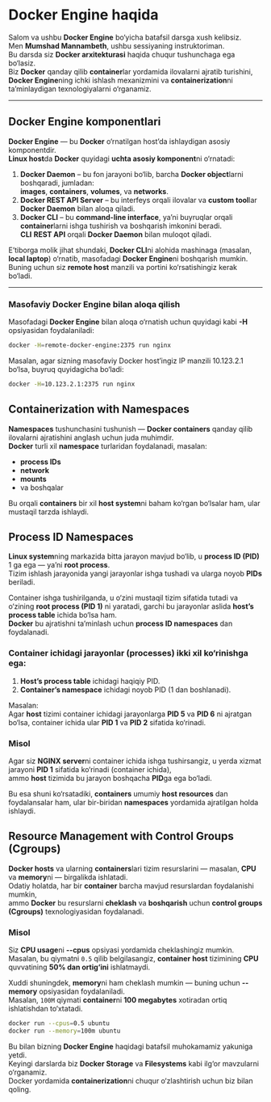 # Docker Engine haqida

Salom va ushbu **Docker Engine** bo‘yicha batafsil darsga xush kelibsiz.  
Men **Mumshad Mannambeth**, ushbu sessiyaning instruktoriman.  
Bu darsda siz **Docker arxitekturasi** haqida chuqur tushunchaga ega bo‘lasiz.  
Biz **Docker** qanday qilib **container**lar yordamida ilovalarni ajratib turishini,  
**Docker Engine**ning ichki ishlash mexanizmini va **containerization**ni ta’minlaydigan texnologiyalarni o‘rganamiz.

---

## Docker Engine komponentlari

**Docker Engine** — bu **Docker** o‘rnatilgan host’da ishlaydigan asosiy komponentdir.  
**Linux host**da **Docker** quyidagi **uchta asosiy komponent**ni o‘rnatadi:

1. **Docker Daemon** – bu fon jarayoni bo‘lib, barcha **Docker object**larni boshqaradi, jumladan:  
   **images**, **containers**, **volumes**, va **networks**.
2. **Docker REST API Server** – bu interfeys orqali ilovalar va **custom tool**lar **Docker Daemon** bilan aloqa qiladi.
3. **Docker CLI** – bu **command-line interface**, ya’ni buyruqlar orqali **container**larni ishga tushirish va boshqarish imkonini beradi.  
   **CLI** **REST API** orqali **Docker Daemon** bilan muloqot qiladi.

E’tiborga molik jihat shundaki, **Docker CLI**ni alohida mashinaga (masalan, **local laptop**) o‘rnatib, masofadagi **Docker Engine**ni boshqarish mumkin.  
Buning uchun siz **remote host** manzili va portini ko‘rsatishingiz kerak bo‘ladi.

---

### Masofaviy Docker Engine bilan aloqa qilish

Masofadagi **Docker Engine** bilan aloqa o‘rnatish uchun quyidagi kabi **-H** opsiyasidan foydalaniladi:

```bash
docker -H=remote-docker-engine:2375 run nginx
```
Masalan, agar sizning masofaviy Docker host’ingiz IP manzili 10.123.2.1 bo‘lsa, buyruq quyidagicha bo‘ladi:
```bash
docker -H=10.123.2.1:2375 run nginx
```

## Containerization with Namespaces

**Namespaces** tushunchasini tushunish — **Docker containers** qanday qilib ilovalarni ajratishini anglash uchun juda muhimdir.  
**Docker** turli xil **namespace** turlaridan foydalanadi, masalan:

- **process IDs**
- **network**
- **mounts**
- va boshqalar

Bu orqali **containers** bir xil **host system**ni baham ko‘rgan bo‘lsalar ham, ular mustaqil tarzda ishlaydi.

## Process ID Namespaces

**Linux system**ning markazida bitta jarayon mavjud bo‘lib, u **process ID (PID)** 1 ga ega — ya’ni **root process**.  
Tizim ishlash jarayonida yangi jarayonlar ishga tushadi va ularga noyob **PIDs** beriladi.  

Container ishga tushirilganda, u o‘zini mustaqil tizim sifatida tutadi va o‘zining **root process (PID 1)** ni yaratadi, garchi bu jarayonlar aslida **host’s process table** ichida bo‘lsa ham.  
**Docker** bu ajratishni ta’minlash uchun **process ID namespaces** dan foydalanadi.

### Container ichidagi jarayonlar (processes) ikki xil ko‘rinishga ega:

1. **Host’s process table** ichidagi haqiqiy PID.  
2. **Container’s namespace** ichidagi noyob PID (1 dan boshlanadi).

Masalan:  
Agar **host** tizimi container ichidagi jarayonlarga **PID 5** va **PID 6** ni ajratgan bo‘lsa, container ichida ular **PID 1** va **PID 2** sifatida ko‘rinadi.


### Misol

Agar siz **NGINX server**ni container ichida ishga tushirsangiz, u yerda xizmat jarayoni **PID 1** sifatida ko‘rinadi (container ichida),  
ammo **host** tizimida bu jarayon boshqacha **PID**ga ega bo‘ladi.

Bu esa shuni ko‘rsatadiki, **containers** umumiy **host resources** dan foydalansalar ham, ular bir-biridan **namespaces** yordamida ajratilgan holda ishlaydi.


## Resource Management with Control Groups (Cgroups)

**Docker hosts** va ularning **containers**lari tizim resurslarini — masalan, **CPU** va **memory**ni — birgalikda ishlatadi.  
Odatiy holatda, har bir **container** barcha mavjud resurslardan foydalanishi mumkin,  
ammo **Docker** bu resurslarni **cheklash** va **boshqarish** uchun **control groups (Cgroups)** texnologiyasidan foydalanadi.


### Misol

Siz **CPU usage**ni **--cpus** opsiyasi yordamida cheklashingiz mumkin.  
Masalan, bu qiymatni `0.5` qilib belgilasangiz, **container** **host** tizimining **CPU** quvvatining **50% dan ortig‘ini** ishlatmaydi.

Xuddi shuningdek, **memory**ni ham cheklash mumkin — buning uchun **--memory** opsiyasidan foydalaniladi.  
Masalan, `100M` qiymati **container**ni **100 megabytes** xotiradan ortiq ishlatishdan to‘xtatadi.

```bash
docker run --cpus=0.5 ubuntu
docker run --memory=100m ubuntu
```

Bu bilan bizning **Docker Engine** haqidagi batafsil muhokamamiz yakuniga yetdi.  
Keyingi darslarda biz **Docker Storage** va **Filesystems** kabi ilg‘or mavzularni o‘rganamiz.  
Docker yordamida **containerization**ni chuqur o‘zlashtirish uchun biz bilan qoling.
